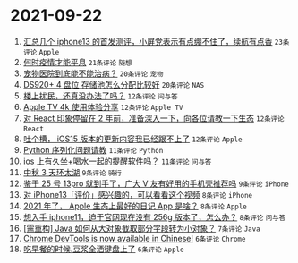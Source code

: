 # 2021-09-22

1. [汇总几个 iphone13 的首发测评，小屏党表示有点绷不住了，续航有点香](https://www.v2ex.com/t/803266) `23条评论` `Apple`
1. [何时疫情才能平息](https://www.v2ex.com/t/803300) `21条评论` `随想`
1. [宠物医院到底能不能治病？](https://www.v2ex.com/t/803284) `20条评论` `宠物`
1. [DS920+ 4 盘位 存储池怎么分配比较好](https://www.v2ex.com/t/803273) `20条评论` `NAS`
1. [楼上扰民，还真没办法了吗？](https://www.v2ex.com/t/803299) `12条评论` `问与答`
1. [Apple TV 4k 使用体验分享](https://www.v2ex.com/t/803280) `12条评论` `Apple TV`
1. [对 React 印象停留在 2 年前，准备深入一下，向各位请教一下生态](https://www.v2ex.com/t/803279) `12条评论` `React`
1. [吐个槽， iOS15 版本的更新内容我已经跟不上了](https://www.v2ex.com/t/803275) `12条评论` `Apple`
1. [Python 序列化问题请教](https://www.v2ex.com/t/803276) `11条评论` `Python`
1. [ios 上有久坐+喝水一起的提醒软件吗？](https://www.v2ex.com/t/803269) `11条评论` `问与答`
1. [中秋 3 天环太湖](https://www.v2ex.com/t/803291) `9条评论` `骑行`
1. [鉴于 25 号 13pro 就到手了，广大 V 友有好用的手机壳推荐吗](https://www.v2ex.com/t/803288) `9条评论` `iPhone`
1. [对 iPhone13「评价」感兴趣的，可以看看这个视频](https://www.v2ex.com/t/803292) `8条评论` `iPhone`
1. [2021 年了， Apple 生态上最好的日记 App 是啥？](https://www.v2ex.com/t/803289) `8条评论` `Apple`
1. [想入手 iphone11，迫于官网现在没有 256g 版本了，怎么办？](https://www.v2ex.com/t/803261) `8条评论` `问与答`
1. [[需重构] Java 如何从大对象截取部分字段转为小对象？](https://www.v2ex.com/t/803295) `7条评论` `Java`
1. [Chrome DevTools is now available in Chinese!](https://www.v2ex.com/t/803309) `6条评论` `Chrome`
1. [吃早餐的时候.豆浆全洒键盘上了](https://www.v2ex.com/t/803297) `6条评论` `Apple`
